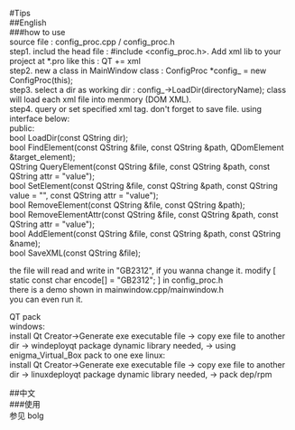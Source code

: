 #Tips  
##English  
###how to use  
source file : config_proc.cpp / config_proc.h   
step1. includ the head file : #include <config_proc.h>. Add xml lib to your project at *.pro like this : QT += xml   
step2. new a class in MainWindow class : ConfigProc *config_ = new ConfigProc(this);   
step3. select a dir as working dir : config_->LoadDir(directoryName); class will load each xml file into menmory (DOM XML).    
step4. query or set specified xml tag. don't forget to save file. using interface below:    
 public:    
  bool LoadDir(const QString dir);    
  bool FindElement(const QString &file, const QString &path, QDomElement &target_element);    
  QString QueryElement(const QString &file, const QString &path, const QString attr = "value");    
  bool SetElement(const QString &file, const QString &path, const QString value = "", const QString attr = "value");    
  bool RemoveElement(const QString &file, const QString &path);    
  bool RemoveElementAttr(const QString &file, const QString &path, const QString attr = "value");    
  bool AddElement(const QString &file, const QString &path, const QString &name);    
  bool SaveXML(const QString &file);    
  
the file will read and write in "GB2312", if you wanna change it. modify [ static const char encode[] = "GB2312"; ] in config_proc.h   
there is a demo shown in mainwindow.cpp/mainwindow.h   
you can even run it.  

QT pack  
windows:  
install Qt Creator->Generate exe executable file -> copy exe file to another dir -> windeployqt package dynamic library needed, -> using enigma_Virtual_Box pack to one exe
linux:  
install Qt Creator->Generate exe executable file -> copy exe file to another dir -> linuxdeployqt package dynamic library needed, -> pack dep/rpm

##中文  
###使用  
参见 bolg   